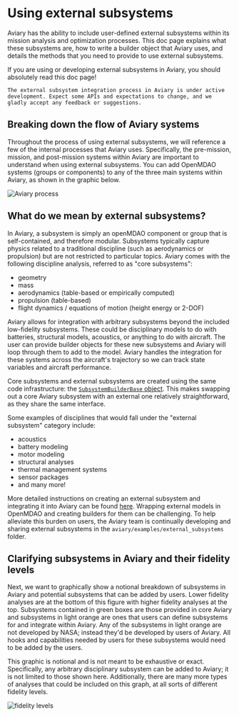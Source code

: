 # Using external subsystems

Aviary has the ability to include user-defined external subsystems within its mission analysis and optimization processes.
This doc page explains what these subsystems are, how to write a builder object that Aviary uses, and details the methods that you need to provide to use external subsystems.

If you are using or developing external subsystems in Aviary, you should absolutely read this doc page!

```{note}
The external subsystem integration process in Aviary is under active development. Expect some APIs and expectations to change, and we gladly accept any feedback or suggestions.
```

## Breaking down the flow of Aviary systems

Throughout the process of using external subsystems, we will reference a few of the internal processes that Aviary uses.
Specifically, the pre-mission, mission, and post-mission systems within Aviary are important to understand when using external subsystems.
You can add OpenMDAO systems (groups or components) to any of the three main systems within Aviary, as shown in the graphic below.

![Aviary process](images/aviary_process.png)

## What do we mean by external subsystems?

In Aviary, a subsystem is simply an openMDAO component or group that is self-contained, and therefore modular. Subsystems typically capture physics related to a traditional discipline (such as aerodynamics or propulsion) but are not restricted to particular topics. Aviary comes with the following discipline analysis, referred to as "core subsystems":
- geometry
- mass
- aerodynamics (table-based or empirically computed)
- propulsion (table-based)
- flight dynamics / equations of motion (height energy or 2-DOF)

Aviary allows for integration with arbitrary subsystems beyond the included low-fidelity subsystems.
These could be disciplinary models to do with batteries, structural models, acoustics, or anything to do with aircraft.
The user can provide builder objects for these new subsystems and Aviary will loop through them to add to the model.
Aviary handles the integration for these systems across the aircraft's trajectory so we can track state variables and aircraft performance.

Core subsystems and external subsystems are created using the same code infrastructure: the [`SubsystemBuilderBase` object](../user_guide/subsystems). This makes swapping out a core Aviary subsystem with an external one relatively straightforward, as they share the same interface.

Some examples of disciplines that would fall under the "external subsystem" category include:

- acoustics
- battery modeling
- motor modeling
- structural analyses
- thermal management systems
- sensor packages
- and many more!

More detailed instructions on creating an external subsystem and integrating it into Aviary can be found [here](./step_by_step_external_guide). Wrapping external models in OpenMDAO and creating builders for them can be challenging. To help alleviate this burden on users, the Aviary team is continually developing and sharing external subsystems in the `aviary/examples/external_subsystems` folder.

## Clarifying subsystems in Aviary and their fidelity levels

Next, we want to graphically show a notional breakdown of subsystems in Aviary and potential subsystems that can be added by users.
Lower fidelity analyses are at the bottom of this figure with higher fidelity analyses at the top.
Subsystems contained in green boxes are those provided in core Aviary and subsystems in light orange are ones that users can define subsystems for and integrate within Aviary.
Any of the subsystems in light orange are not developed by NASA; instead they'd be developed by users of Aviary.
All hooks and capabilities needed by users for these subsystems would need to be added by the users.

This graphic is notional and is not meant to be exhaustive or exact.
Specifically, any arbitrary disciplinary subsystem can be added to Aviary; it is not limited to those shown here.
Additionally, there are many more types of analyses that could be included on this graph, at all sorts of different fidelity levels.

![fidelity levels](images/subsystems.png)
